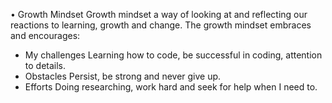 •	Growth Mindset
Growth mindset a way of looking at and reflecting our reactions to learning, growth and change. The growth mindset embraces and encourages:
-	My challenges
Learning how to code, be successful in coding, attention to details.
-	Obstacles
Persist, be strong and never give up.
-	Efforts
Doing researching, work hard and seek for help when I need to.
